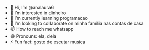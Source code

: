 - 👋 Hi, I’m @analaura6
- 👀 I’m interested in dinheiro
- 🌱 I’m currently learning programacao
- 💞️ I’m looking to collaborate on minha familia nas contas de casa
- 📫 How to reach me whatsapp
- 😄 Pronouns: ela, dela
- ⚡ Fun fact: gosto de escutar musica 

<!---
analaura6/analaura6 is a ✨ special ✨ repository because its `README.md` (this file) appears on your GitHub profile.
You can click the Preview link to take a look at your changes.
--->
